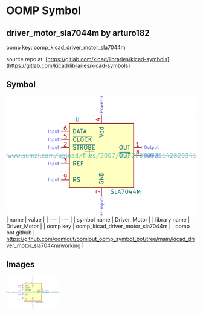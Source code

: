 # OOMP Symbol  
## driver_motor_sla7044m  by arturo182  
  
oomp key: oomp_kicad_driver_motor_sla7044m  
  
source repo at: [https://gitlab.com/kicad/libraries/kicad-symbols](https://gitlab.com/kicad/libraries/kicad-symbols)  
## Symbol  
  
[![working.png](working_600.png)](working.png)  
| name | value | 
| --- | --- | 
| symbol name | Driver_Motor | 
| library name | Driver_Motor | 
| oomp key | oomp_kicad_driver_motor_sla7044m | 
| oomp bot github | https://github.com/oomlout/oomlout_oomp_symbol_bot/tree/main/kicad_driver_motor_sla7044m/working | 
## Images  
  
[![working.png](working_140.png)](working.png)  
